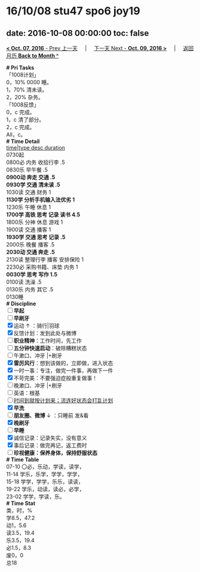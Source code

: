 # 16/10/08 stu47 spo6 joy19

date: 2016-10-08 00:00:00
toc: false
---
[**< Oct. 07, 2016** - Prev 上一天](/lifelogs/2016/10/d07.md) &nbsp; &nbsp; | &nbsp; &nbsp; [下一天 Next - **Oct. 09, 2016 >**](/lifelogs/2016/10/d09.md) &nbsp; &nbsp; |  &nbsp; &nbsp; [返回月历 **Back to Month ^**](/lifelogs/2016/10/index.md)
<br/><div><b># Pri Tasks</b></div><div>「1008计划」</div><div>0，10% 0000 睡。</div><div>1，70% 清未读。</div><div>2，20% 杂务。</div><div>「1008反馈」</div><div>0，c 完成。</div><div>1，c 清了部分。</div><div>2，c 完成。</div><div>All，c。</div><div><b># Time Detail</b></div><div><u>time|type desc duration</u></div><div>0730起</div><div>0800必 内务 收拾行李 .5</div><div>0830乐 早午餐 .5</div><div><b>0900动 奔走 交通 .5</b></div><div><b>0930学 交通 清未读 .5</b></div><div>1030读 交通 财务 1</div><div><b>1130学 分析手机输入法优劣 1</b></div><div>1230乐 午睡 休息 1</div><div><b>1700学 高铁 思考 记录 读书 4.5</b></div><div>1800乐 分神 休息 游戏 1</div><div>1900读 交通 播客 1</div><div><b>1930学 交通 思考 记录 .5</b></div><div>2000乐 晚餐 播客 .5</div><div><b>2030动 交通 奔走 .5</b></div><div>2130读 整理行李 播客 安排保险 1</div><div>2230必 采购书籍、床垫 内务 1</div><div><b>0030学 思考 写作 1.5</b></div><div>0100读 洗澡 .5</div><div>0130乐 内务 其它 .5</div><div>0130睡</div><div><b># Discipline</b></div><div><b><input type="checkbox"/></b><b>早起</b></div><div><input type="checkbox"/><b>早刷牙</b></div><div><input checked="true" type="checkbox"/>运动 ↑ ：骑行|羽球</div><div><input checked="true" type="checkbox"/>反馈计划：发到此处与微博</div><div><input type="checkbox"/><b>职业精神</b>：工作时间，先工作</div><div><input type="checkbox"/><b>五分钟快速启动</b>：破除糟糕状态</div><div><input type="checkbox"/>午漱口、冲牙 |+刷牙</div><div><input checked="true" type="checkbox"/><b>雷厉风行</b>：想到该做的，立即做，进入状态</div><div><input checked="true" type="checkbox"/>一时一事：专注，做完一件事，再做下一件</div><div><input checked="true" type="checkbox"/>不苛完美：不要强迫症般重复做事！</div><div><input type="checkbox"/>晚漱口、冲牙 |+刷牙</div><div><input type="checkbox"/>英语：根基</div><div><u><input type="checkbox"/></u><u>时间到就按计划来；流连好状态会打乱计划</u></div><div><input checked="true" type="checkbox"/><b>早洗</b></div><div><b><input type="checkbox"/></b><b>朋友圈、微博</b> ↓ ：只睡前 发&amp;看</div><div><b><input checked="true" type="checkbox"/></b><b>晚刷牙</b></div><div><input type="checkbox"/><b>早睡</b></div><div><input checked="true" type="checkbox"/>诚信记录：记录失实，没有意义</div><div><input checked="true" type="checkbox"/>事后记录：做完再记，返工费时</div><div><b><input type="checkbox"/></b><b>珍视健康：保养身体，保持舒服状态</b></div><div><b># Time Table</b></div><div>07-10 〇必，乐动，学读，读学，</div><div>11-14 学乐，乐学，学学，学学，</div><div>15-18 学学，学学，乐乐，读读，</div><div>19-22 学乐，动读，读必，必学，</div><div>23-02 学学，学读，乐。</div><div><b># Time Stat</b></div><div>类，时，%</div><div>学8.5，47.2</div><div>动1，5.6</div><div>读3.5，19.4</div><div>乐3.5，19.4</div><div>必1.5，8.3</div><div>废0，0</div><div>总18</div>
